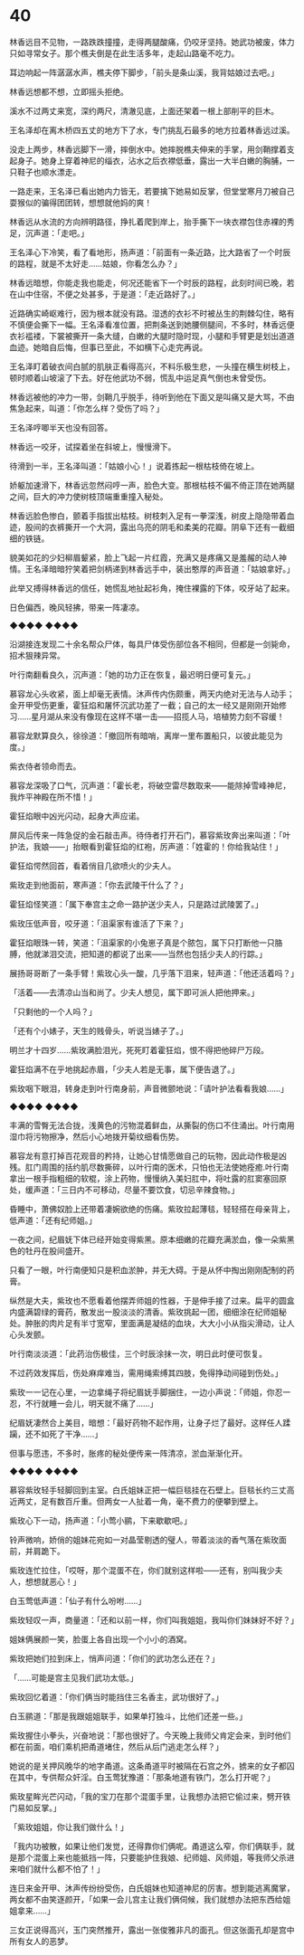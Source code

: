 # 40

林香远目不见物，一路跌跌撞撞，走得两腿酸痛，仍咬牙坚持。她武功被废，体力只如寻常女子。那个樵夫倒是在此生活多年，走起山路毫不吃力。

耳边响起一阵潺潺水声，樵夫停下脚步，「前头是条山溪，我背姑娘过去吧。」

林香远想都不想，立即摇头拒绝。

溪水不过两丈来宽，深约两尺，清澈见底，上面还架着一根上部削平的巨木。

王名泽却在离木桥四五丈的地方下了水，专门挑乱石最多的地方拉着林香远过溪。

没走上两步，林香远脚下一滑，摔倒水中。她摔脱樵夫伸来的手掌，用剑鞘撑着支起身子。她身上穿着神尼的缁衣，沾水之后衣襟低垂，露出一大半白嫩的胸脯，一只鞋子也顺水漂走。

一路走来，王名泽已看出她内力皆无，若要擒下她易如反掌，但堂堂寒月刀被自己耍猴似的骗得团团转，想想就他妈的爽！

林香远从水流的方向辨明路径，挣扎着爬到岸上，抬手撕下一块衣襟包住赤裸的秀足，沉声道：「走吧。」

王名泽心下冷笑，看了看地形，扬声道：「前面有一条近路，比大路省了一个时辰的路程，就是不太好走……姑娘，你看怎么办？」

林香远暗想，你能走我也能走，何况还能省下一个时辰的路程，此刻时间已晚，若在山中住宿，不便之处甚多，于是道：「走近路好了。」

近路确实崎岖难行，因为根本就没有路。湿透的衣衫不时被丛生的荆棘勾住，略有不慎便会撕下一幅。王名泽看准位置，把荆条送到她腰侧腿间，不多时，林香远便衣衫褴褛，下裳被撕开一条大缝，白嫩的大腿时隐时现，小腿和手臂更是划出道道血迹。她暗自后悔，但事已至此，不如横下心走完再说。

王名泽盯着破衣间白腻的肌肤正看得高兴，不料乐极生悲，一头撞在横生树枝上，顿时顺着山坡滚了下去。好在他武功不弱，慌乱中运足真气倒也未曾受伤。

林香远被他的冲力一带，剑鞘几乎脱手，待听到他在下面又是叫痛又是大骂，不由焦急起来，叫道：「你怎么样？受伤了吗？」

王名泽哼唧半天也没有回答。

林香远一咬牙，试探着坐在斜坡上，慢慢滑下。

待滑到一半，王名泽叫道：「姑娘小心！」说着拣起一根枯枝倚在坡上。

娇躯加速滑下，林香远忽然闷哼一声，脸色大变。那根枯枝不偏不倚正顶在她两腿之间，巨大的冲力使树枝顶端重重撞入秘处。

林香远脸色惨白，颤着手指拔出枯枝。树枝刺入足有一拳深浅，树皮上隐隐带着血迹，股间的衣裤撕开一个大洞，露出乌亮的阴毛和柔美的花瓣。阴阜下还有一截细细的铁链。

貌美如花的少妇柳眉颦紧，脸上飞起一片红霞，充满又是疼痛又是羞赧的动人神情。王名泽暗暗狞笑着把剑柄递到林香远手中，装出憨厚的声音道：「姑娘拿好。」

此举又搏得林香远的信任，她慌乱地扯起衫角，掩住裸露的下体，咬牙站了起来。

日色偏西，晚风轻拂，带来一阵凄凉。

◆◆◆◆ ◆◆◆◆

沿湖接连发现二十余名帮众尸体，每具尸体受伤部位各不相同，但都是一剑毙命，招术狠辣异常。

叶行南翻看良久，沉声道：「她的功力正在恢复，最迟明日便可复元。」

慕容龙心头收紧，面上却毫无表情。沐声传内伤颇重，两天内绝对无法与人动手；金开甲受伤更重，霍狂焰和屠怀沉武功差了一截；自己的太一经又是刚刚开始修习……星月湖从来没有像现在这样不堪一击——招揽人马，培植势力刻不容缓！

慕容龙默算良久，徐徐道：「撤回所有暗哨，离岸一里布置船只，以彼此能见为度。」

紫衣侍者领命而去。

慕容龙深吸了口气，沉声道：「霍长老，将破空雷尽数取来——能除掉雪峰神尼，我炸平神殿在所不惜！」

霍狂焰眼中凶光闪动，起身大声应诺。

屏风后传来一阵急促的金石敲击声。待侍者打开石门，慕容紫玫奔出来叫道：「叶护法，我娘——」抬眼看到霍狂焰的红袍，厉声道：「姓霍的！你给我站住！」

霍狂焰愕然回首，看着俏目几欲喷火的少夫人。

紫玫走到他面前，寒声道：「你去武陵干什么了？」

霍狂焰怪笑道：「属下奉宫主之命一路护送少夫人，只是路过武陵罢了。」

紫玫压低声音，咬牙道：「沮渠家有谁活了下来？」

霍狂焰眼珠一转，笑道：「沮渠家的小兔崽子真是个脓包，属下只打断他一只胳膊，他就涕泪交流，把知道的都说了出来——当然也包括少夫人的行踪。」

展扬哥哥断了一条手臂！紫玫心头一酸，几乎落下泪来，轻声道：「他还活着吗？」

「活着——去清凉山当和尚了。少夫人想见，属下即可派人把他押来。」

「只剩他的一个人吗？」

「还有个小婊子，天生的贱骨头，听说当婊子了。」

明兰才十四岁……紫玫满脸泪光，死死盯着霍狂焰，恨不得把他碎尸万段。

霍狂焰满不在乎地挑起赤眉，「少夫人若是无事，属下便告退了。」

紫玫咽下眼泪，转身走到叶行南身前，声音微颤地说：「请叶护法看看我娘……」

◆◆◆◆ ◆◆◆◆

丰满的雪臀无法合拢，浅黄色的污物混着鲜血，从撕裂的伤口不住涌出。叶行南用湿巾将污物擦净，然后小心地拨开菊纹细看伤势。

慕容龙有意打掉百花观音的矜持，让她心甘情愿做自己的玩物，因此动作极是凶残。肛门周围的括约肌尽数撕碎，以叶行南的医术，只怕也无法使她痊癒.叶行南拿出一根手指粗细的软棍，涂上药物，慢慢纳入美妇肛中，将吐露的肛窦塞回原处，缓声道：「三日内不可移动，尽量不要饮食，切忌辛辣食物。」

昏睡中，萧佛奴脸上还带着凄婉欲绝的伤痛。紫玫拉起薄毯，轻轻搭在母亲背上，低声道：「还有纪师姐。」

一夜之间，纪眉妩下体已经开始变得紫黑。原本细嫩的花瓣充满淤血，像一朵紫黑色的牡丹在股间盛开。

只看了一眼，叶行南便知只是积血淤肿，并无大碍。于是从怀中掏出刚刚配制的药膏。

纵然是大夫，紫玫也不愿看着他摆弄师姐的性器，于是伸手接了过来。扁平的圆盒内盛满碧绿的膏药，散发出一股淡淡的清香。紫玫挑起一团，细细涂在纪师姐秘处。肿胀的肉片足有半寸宽窄，里面满是凝结的血块，大大小小从指尖滑动，让人心头发颤。

叶行南淡淡道：「此药治伤极佳，三个时辰涂抹一次，明日此时便可恢复。

不过药效发挥后，伤处麻痒难当，需用绳索缚其四肢，免得挣动间碰到伤处。」

紫玫一一记在心里，一边拿绳子将纪眉妩手脚捆住，一边小声说：「师姐，你忍一忍，不行就睡一会儿，明天就不痛了……」

纪眉妩凄然合上美目，暗想：「最好药物不起作用，让身子烂了最好。这样任人蹂躏，还不如死了干净……」

但事与愿违，不多时，胀疼的秘处便传来一阵清凉，淤血渐渐化开。

◆◆◆◆ ◆◆◆◆

慕容紫玫轻手轻脚回到主室。白氏姐妹正把一幅巨毯挂在石壁上。巨毯长约三丈高近两丈，足有数百斤重。但两女一人扯着一角，毫不费力的便攀到壁上。

紫玫心下一动，扬声道：「小莺小鹂，下来歇歇吧。」

铃声微响，娇俏的姐妹花宛如一对晶莹剔透的璧人，带着淡淡的香气落在紫玫面前，并肩跪下。

紫玫连忙拉住，「哎呀，那个混蛋不在，你们就别这样啦——还有，别叫我少夫人，想想就恶心！」

白玉莺低声道：「仙子有什么吩咐……」

紫玫轻叹一声，商量道：「还和以前一样，你们叫我姐姐，我叫你们妹妹好不好？」

姐妹俩展颜一笑，脸蛋上各自出现一个小小的酒窝。

紫玫把她们拉到床上，悄声问道：「你们的武功怎么还在？」

「……可能是宫主见我们武功太低。」

紫玫回忆着道：「你们俩当时能挡住三名香主，武功很好了。」

白玉鹂道：「那是我跟姐姐联手，如果单打独斗，比他们还差一些。」

紫玫握住小拳头，兴奋地说：「那也很好了。今天晚上我师父肯定会来，到时他们都在前面，咱们乘机把甬道堵住，然后从后门逃走怎么样？」

她说的是关押风晚华的地字甬道。这条甬道平时被隔在石宫之外，掳来的女子都囚在其中，专供帮众奸淫。白玉莺犹豫道：「那条地道有铁门，怎么打开呢？」

紫玫星眸光芒闪动，「我的宝刀在那个混蛋手里，让我想办法把它偷过来，劈开铁门易如反掌。」

「紫玫姐姐，你让我们做什么！」

「我内功被散，如果让他们发觉，还得靠你们俩呢。甬道这么窄，你们俩联手，就是那个混蛋上来也能抵挡一阵，只要能护住我娘、纪师姐、风师姐，等我师父杀进来咱们就什么都不怕了！」

连日来金开甲、沐声传纷纷受伤，白氏姐妹也知道神尼的厉害。想到能逃离魔掌，两女都不由笑逐颜开，「如果一会儿宫主让我们俩伺候，我们就想办法把东西给姐姐拿来……」

三女正说得高兴，玉门突然推开，露出一张俊雅非凡的面孔。但这张面孔却是宫中所有女人的恶梦。

